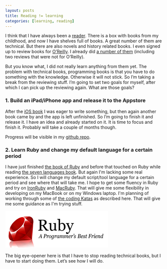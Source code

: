 ```yaml
---
layout: posts
title: Reading != learning
categories: [learning, reading]
---
```

I think that I have always been a [reader][1]. There is a box with books from my childhood, and now I have shelves full of books. A great number of them are technical. But there are also novels and history related books. I even signed up to review books for [O’Reilly][2]. I already did [a number of them][3] (including two reviews that were not for O’Reilly).

But you know what, I did not really learn anything from them yet. The problem with technical books, programming books is that you have to do something with the knowledge. Otherwise it will not stick. So I’m taking a break from the reviewing stuff. I’m going to set two goals for myself, after which I can pick up the reviewing again. What are those goals?

### 1. Build an iPad/iPhone app and release it to the Appstore

After the [iOS book][4] I was eager to write something, but then again another book came by and the app is left unfinished. So I’m going to finish it and release it. I have an idea and already started on it. It is time to focus and finish it. Probably will take a couple of months though.

Progress will be visible in my [github repo][5].

### 2. Learn Ruby and change my default language for a certain period

I have just finished [the book of Ruby][6] and before that touched on Ruby while reading [the seven languages book][7]. But again I'm lacking some real experience.
So I will change my default script/tool language for a certain period and see where that will take me.
I hope to get some fluency in Ruby and try on [IronRuby][8] and [MacRuby][9]. That will give me some flexibility in developing on my MacBook or on my Windows laptop. I'm planning of working through some of [the coding Katas][10] as described here. That will give me some guidance as I'm trying stuff.

![Ruby, a programmer's Best Friend](/images/ruby.gif)

The big eye-opener here is that I have to stop reading technical books, but I have to start doing them. Let’s see how I will do.

[1]: http://blog.movereem.nl/two-years-of-reading-summarized
[2]: http://oreilly.com/bloggers/
[3]: http://blog.movereem.nl/topic.html#bookreview
[4]: http://blog.movereem.nl/bookreview-head-first-iphone-ipad-development
[5]: https://github.com/overeemm/iArk
[6]: http://blog.movereem.nl/bookreview-the-book-of-ruby
[7]: http://blog.movereem.nl/bookreview-seven-languages-in-seven-weeks-by
[8]: http://ironruby.net/
[9]: http://www.macruby.org/
[10]: http://codekata.pragprog.com/2007/01/code_kata_backg.html

